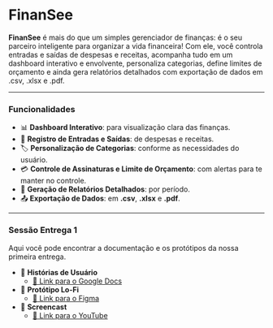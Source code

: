 # FinanSee

**FinanSee** é mais do que um simples gerenciador de finanças: é o seu parceiro inteligente para organizar a vida financeira! Com ele, você controla entradas e saídas de despesas e receitas, acompanha tudo em um dashboard interativo e envolvente, personaliza categorias, define limites de orçamento e ainda gera relatórios detalhados com exportação de dados em .csv, .xlsx e .pdf.

---

### Funcionalidades

- 📊 **Dashboard Interativo**: para visualização clara das finanças.
- 💸 **Registro de Entradas e Saídas**: de despesas e receitas.
- 🏷️ **Personalização de Categorias**: conforme as necessidades do usuário.
- 💳 **Controle de Assinaturas e Limite de Orçamento**: com alertas para te manter no controle.
- 📑 **Geração de Relatórios Detalhados**: por período.
- 📤 **Exportação de Dados**: em **.csv**, **.xlsx** e **.pdf**.

---

### Sessão Entrega 1

Aqui você pode encontrar a documentação e os protótipos da nossa primeira entrega.

- 📝 **Histórias de Usuário**
  - [🔗 Link para o Google Docs](https://docs.google.com/document/d/1YpY6v586SQlHsqJYBKwsifRjCLia-7XnGeL71hH13EA/edit?usp=sharing)
- 🎨 **Protótipo Lo-Fi**
  - [🔗 Link para o Figma](https://www.figma.com/design/4wH4L6HfMEiwLSlrT983Lf/Untitled?t=UuScbsbhlYCsmGpJ-1)
- 🎥 **Screencast**
  - [🔗 Link para o YouTube](https://www.youtube.com/watch?v=M-WrPasXDeQ)

